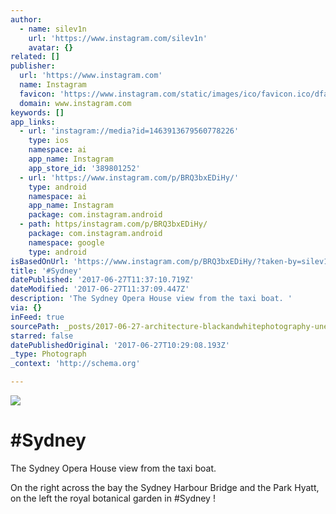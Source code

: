 ```yaml
---
author:
  - name: silev1n
    url: 'https://www.instagram.com/silev1n'
    avatar: {}
related: []
publisher:
  url: 'https://www.instagram.com'
  name: Instagram
  favicon: 'https://www.instagram.com/static/images/ico/favicon.ico/dfa85bb1fd63.ico'
  domain: www.instagram.com
keywords: []
app_links:
  - url: 'instagram://media?id=1463913679560778226'
    type: ios
    namespace: ai
    app_name: Instagram
    app_store_id: '389801252'
  - url: 'https://www.instagram.com/p/BRQ3bxEDiHy/'
    type: android
    namespace: ai
    app_name: Instagram
    package: com.instagram.android
  - path: https/instagram.com/p/BRQ3bxEDiHy/
    package: com.instagram.android
    namespace: google
    type: android
isBasedOnUrl: 'https://www.instagram.com/p/BRQ3bxEDiHy/?taken-by=silev1n'
title: '#Sydney'
datePublished: '2017-06-27T11:37:10.719Z'
dateModified: '2017-06-27T11:37:09.447Z'
description: 'The Sydney Opera House view from the taxi boat. '
via: {}
inFeed: true
sourcePath: _posts/2017-06-27-architecture-blackandwhitephotography-unescoworldheritage.md
starred: false
datePublishedOriginal: '2017-06-27T10:29:08.193Z'
_type: Photograph
_context: 'http://schema.org'

---
```

![](https://imgflo.herokuapp.com/graph/2b2431f8e7ba7b0/9acebdb1915afd2400e205ad7ef57ca9/noop.jpg?input=https%3A%2F%2Fscontent.cdninstagram.com%2Ft51.2885-15%2Fs640x640%2Fsh0.08%2Fe35%2F17126285_1571413676205371_2137074962261868544_n.jpg)

# \#Sydney

The Sydney Opera House view from the taxi boat. 

On the right across the bay the Sydney Harbour Bridge and the Park Hyatt, on the left the royal botanical garden in \#Sydney !